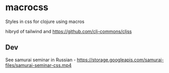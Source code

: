 # macrocss

Styles in css for clojure using macros

hibryd of tailwind and https://github.com/clj-commons/cljss


## Dev

See samurai seminar in Russian - https://storage.googleapis.com/samurai-files/samurai-seminar-css.mp4
